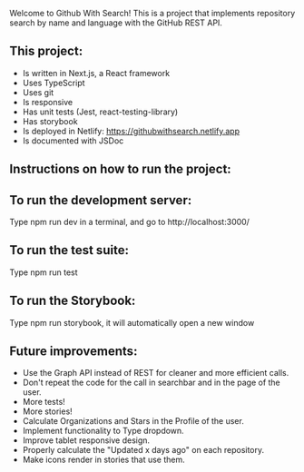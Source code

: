 Welcome to Github With Search!
This is a project that implements repository search by name and language with the GitHub REST API.

## This project:

- Is written in Next.js, a React framework
- Uses TypeScript
- Uses git
- Is responsive
- Has unit tests (Jest, react-testing-library)
- Has storybook
- Is deployed in Netlify: https://githubwithsearch.netlify.app
- Is documented with JSDoc

## Instructions on how to run the project:

## To run the development server:

Type npm run dev in a terminal, and go to http://localhost:3000/

## To run the test suite:

Type npm run test

## To run the Storybook:

Type npm run storybook, it will automatically open a new window

## Future improvements:

- Use the Graph API instead of REST for cleaner and more efficient calls.
- Don't repeat the code for the call in searchbar and in the page of the user.
- More tests!
- More stories!
- Calculate Organizations and Stars in the Profile of the user.
- Implement functionality to Type dropdown.
- Improve tablet responsive design.
- Properly calculate the "Updated x days ago" on each repository.
- Make icons render in stories that use them.
